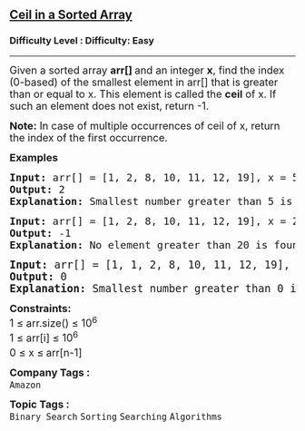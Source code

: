 <h2><a href="https://www.geeksforgeeks.org/problems/ceil-in-a-sorted-array/1?">Ceil in a Sorted Array</a></h2><h3>Difficulty Level : Difficulty: Easy</h3><hr><div class="problems_problem_content__Xm_eO" bis_skin_checked="1"><p><span style="font-size: 18px;">Given a sorted array&nbsp;<strong>arr[]&nbsp;</strong>and an integer&nbsp;<strong>x</strong>, find the index (0-based) of the smallest element in arr[] that is greater than or equal to x. This element is called the&nbsp;<strong>ceil</strong> of x. If such an element does not exist, return -1.</span></p>
<p><span style="font-size: 18px;"><strong>Note:</strong>&nbsp;In case of multiple occurrences of ceil of x, return the index of the first occurrence.</span></p>
<p><strong style="font-size: 18px;">Examples</strong></p>
<pre><span style="font-size: 18px;"><strong>Input: </strong>arr[] = [1, 2, 8, 10, 11, 12, 19], x = 5
<strong>Output: </strong>2<strong>
Explanation: </strong>Smallest number greater than 5 is 8, whose index is 2.</span></pre>
<pre><span style="font-size: 18px;"><strong>Input: </strong>arr[] = [1, 2, 8, 10, 11, 12, 19], x = 20
<strong>Output: </strong>-1<strong>
Explanation: </strong></span><span style="font-size: 18px;">No element greater than 20 is found. So output is -1.</span></pre>
<pre><span style="font-size: 14pt;"><strong>Input: </strong>arr[] = [1, 1, 2, 8, 10, 11, 12, 19], x = 0
<strong>Output: </strong>0<strong>
Explanation: </strong>Smallest number greater than 0 is 1, whose indices are 0 and 1. The index of the first occurrence is 0.</span></pre>
<p><span style="font-size: 18px;"><strong>Constraints:</strong><br>1 ≤ arr.size() ≤ 10<sup>6</sup><br>1 ≤ arr[i] ≤ 10<sup>6</sup><br>0 ≤ x ≤<sup>&nbsp;</sup>arr[n-1]</span></p></div><p><span style=font-size:18px><strong>Company Tags : </strong><br><code>Amazon</code>&nbsp;<br><p><span style=font-size:18px><strong>Topic Tags : </strong><br><code>Binary Search</code>&nbsp;<code>Sorting</code>&nbsp;<code>Searching</code>&nbsp;<code>Algorithms</code>&nbsp;